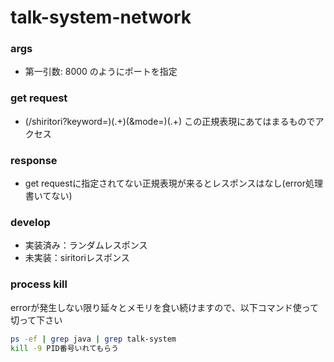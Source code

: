# talk-system-network

### args
* 第一引数: 8000 のようにポートを指定
 
### get request
* (/shiritori\?keyword=)(.+)(&mode=)(.+) この正規表現にあてはまるものでアクセス
 
### response
* get requestに指定されてない正規表現が来るとレスポンスはなし(error処理書いてない)

### develop
* 実装済み：ランダムレスポンス
* 未実装：siritoriレスポンス

### process kill
errorが発生しない限り延々とメモリを食い続けますので、以下コマンド使って切って下さい
```.sh
ps -ef | grep java | grep talk-system 
kill -9 PID番号いれてもらう
```
